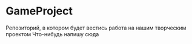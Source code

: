 # GameProject
Репозиторий, в котором будет вестись работа на нашим творческим проектом
Что-нибудь напишу сюда
